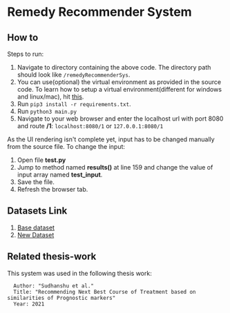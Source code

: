 # Remedy Recommender System

## How to
Steps to run:
1. Navigate to directory containing the above code. The directory path should look like `/remedyRecommenderSys`.
2. You can use(optional) the virtual environment as provided in the source code. To learn how to setup a virtual environment(different for windows and linux/mac), hit [this](https://packaging.python.org/guides/installing-using-pip-and-virtual-environments/).
3. Run `pip3 install -r requirements.txt`.
4. Run `python3 main.py`
5. Navigate to your web browser and enter the localhost url with port 8080 and route **/1**: `localhost:8080/1` or `127.0.0.1:8080/1`

As the UI rendering isn't complete yet, input has to be changed manually from the source file. To change the input:
1. Open file **test.py**
2. Jump to method named **results()** at line 159 and change the value of input array named **test_input**.
3. Save the file.
4. Refresh the browser tab.

## Datasets Link
1. [Base dataset](https://www.kaggle.com/plarmuseau/sdsort)
2. [New Dataset](https://github.com/sud0lancer/Diagonosis-Precaution-dataset)

## Related thesis-work
This system was used in the following thesis work: 
```
  Author: "Sudhanshu et al."
  Title: "Recommending Next Best Course of Treatment based on similarities of Prognostic markers"
  Year: 2021
```
